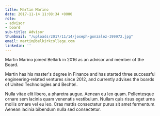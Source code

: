 ```yaml
---
title: Martin Marino
date: 2017-11-14 11:08:34 +0000
role:
- advisor
- board
sub-title: Advisor
thumbnail: "/uploads/2017/11/14/joseph-gonzalez-399972.jpg"
email: martin@belkirkcollege.com
linkedin: ''
---
```


Martin Marino joined Belkirk in 2016 as an advisor and member of the Board.

Martin has his master's degree in Finance and has started three successful engineering-related ventures since 2012, and currently advises the boards of United Technologies and Bechtel.

Nulla vitae elit libero, a pharetra augue. Aenean eu leo quam. Pellentesque ornare sem lacinia quam venenatis vestibulum. Nullam quis risus eget urna mollis ornare vel eu leo. Cras mattis consectetur purus sit amet fermentum. Aenean lacinia bibendum nulla sed consectetur.